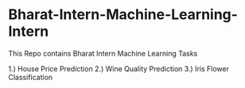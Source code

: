# Bharat-Intern-Machine-Learning-Intern
This Repo contains Bharat Intern Machine Learning Tasks

1.) House Price Prediction
2.) Wine Quality Prediction
3.) Iris Flower Classification

